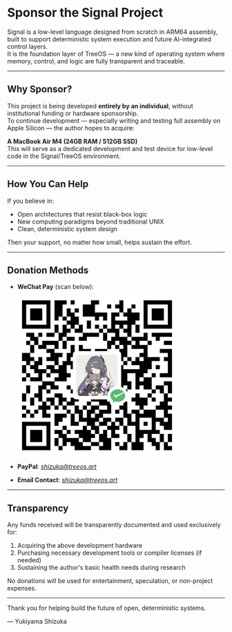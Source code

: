 # Sponsor the Signal Project

Signal is a low-level language designed from scratch in ARM64 assembly, built to support deterministic system execution and future AI-integrated control layers.  
It is the foundation layer of TreeOS — a new kind of operating system where memory, control, and logic are fully transparent and traceable.

---

## Why Sponsor?

This project is being developed **entirely by an individual**, without institutional funding or hardware sponsorship.  
To continue development — especially writing and testing full assembly on Apple Silicon — the author hopes to acquire:

**A MacBook Air M4 (24GB RAM / 512GB SSD)**  
This will serve as a dedicated development and test device for low-level code in the Signal/TreeOS environment.

---

## How You Can Help

If you believe in:

- Open architectures that resist black-box logic
- New computing paradigms beyond traditional UNIX
- Clean, deterministic system design

Then your support, no matter how small, helps sustain the effort.

---

## Donation Methods

- **WeChat Pay** (scan below):

  ![Sponsor via WeChat](./sponsor.jpg)

- **PayPal**: *shizuka@treeos.art*  
- **Email Contact**: *shizuka@treeos.art*

---

## Transparency

Any funds received will be transparently documented and used exclusively for:

1. Acquiring the above development hardware
2. Purchasing necessary development tools or compiler licenses (if needed)
3. Sustaining the author's basic health needs during research

No donations will be used for entertainment, speculation, or non-project expenses.

---

Thank you for helping build the future of open, deterministic systems.

— Yukiyama Shizuka
